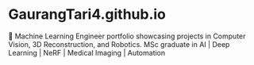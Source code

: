 # GaurangTari4.github.io
🎯 Machine Learning Engineer portfolio showcasing projects in Computer Vision, 3D Reconstruction, and Robotics. MSc graduate in AI | Deep Learning | NeRF | Medical Imaging | Automation
